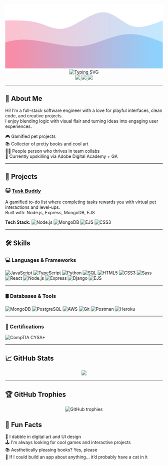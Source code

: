 <!-- 🌈 Animated Wave Banner -->
<div align="center">
  <img src="./assets/banner.svg" alt="Regina's Wave Banner" />
</div>

<div align="center">
  <img src="https://readme-typing-svg.demolab.com?font=Fira+Code&weight=500&pause=1000&center=true&vCenter=true&width=435&lines=Hi+there%2C+I'm+Regina!" alt="Typing SVG" />
</div>

<div align="center">
  <a href="https://www.linkedin.com/in/reginatam/">
    <img src="https://img.shields.io/badge/-LinkedIn-blue?style=for-the-badge&logo=linkedin&logoColor=white" />
  </a>
  <a href="mailto:Reginatam429@gmail.com">
    <img src="https://img.shields.io/badge/-Email-D14836?style=for-the-badge&logo=gmail&logoColor=white" />
  </a>
  <a href="https://task-buddy-app-9018ca12f5dd.herokuapp.com/">
    <img src="https://img.shields.io/badge/-Task Buddy App-8A2BE2?style=for-the-badge&logo=heroku&logoColor=white" />
  </a>
</div>

---

## 🐾 About Me

Hi! I’m a full-stack software engineer with a love for playful interfaces, clean code, and creative projects.  
I enjoy blending logic with visual flair and turning ideas into engaging user experiences.

🎮 Gamified pet projects  
📚 Collector of pretty books and cool art  
👯‍♀️ People person who thrives in team collabs  
🌱 Currently upskilling via Adobe Digital Academy + GA

---

## 🚀 Projects

### 🐱 [Task Buddy](https://task-buddy-app-9018ca12f5dd.herokuapp.com/)  
A gamified to-do list where completing tasks rewards you with virtual pet interactions and level-ups.  
Built with: Node.js, Express, MongoDB, EJS

**Tech Stack:**
![Node.js](https://img.shields.io/badge/-Node.js-339933?style=flat-square&logo=node.js&logoColor=white)
![MongoDB](https://img.shields.io/badge/-MongoDB-47A248?style=flat-square&logo=mongodb)
![EJS](https://img.shields.io/badge/-EJS-101010?style=flat-square&logo=javascript)
![CSS3](https://img.shields.io/badge/-CSS3-1572B6?style=flat-square&logo=css3)

---

## 🛠️ Skills

### 💻 Languages & Frameworks
![JavaScript](https://img.shields.io/badge/-JavaScript-F7DF1E?style=for-the-badge&logo=javascript&logoColor=black)
![TypeScript](https://img.shields.io/badge/-TypeScript-3178C6?style=for-the-badge&logo=typescript&logoColor=white)
![Python](https://img.shields.io/badge/-Python-3776AB?style=for-the-badge&logo=python&logoColor=white)
![SQL](https://img.shields.io/badge/-SQL-4479A1?style=for-the-badge&logo=mysql&logoColor=white)
![HTML5](https://img.shields.io/badge/-HTML5-E34F26?style=for-the-badge&logo=html5&logoColor=white)
![CSS3](https://img.shields.io/badge/-CSS3-1572B6?style=for-the-badge&logo=css3&logoColor=white)
![Sass](https://img.shields.io/badge/-Sass-CC6699?style=for-the-badge&logo=sass&logoColor=white)
![React](https://img.shields.io/badge/-React-61DAFB?style=for-the-badge&logo=react&logoColor=black)
![Node.js](https://img.shields.io/badge/-Node.js-339933?style=for-the-badge&logo=node.js&logoColor=white)
![Express](https://img.shields.io/badge/-Express-000000?style=for-the-badge&logo=express&logoColor=white)
![Django](https://img.shields.io/badge/-Django-092E20?style=for-the-badge&logo=django&logoColor=white)
![EJS](https://img.shields.io/badge/-EJS-333333?style=for-the-badge&logo=javascript&logoColor=white)

---

### 🛢️ Databases & Tools
![MongoDB](https://img.shields.io/badge/-MongoDB-47A248?style=for-the-badge&logo=mongodb&logoColor=white)
![PostgreSQL](https://img.shields.io/badge/-PostgreSQL-336791?style=for-the-badge&logo=postgresql&logoColor=white)
![AWS](https://img.shields.io/badge/-AWS-232F3E?style=for-the-badge&logo=amazon-aws&logoColor=white)
![Git](https://img.shields.io/badge/-Git-F05032?style=for-the-badge&logo=git&logoColor=white)
![Postman](https://img.shields.io/badge/-Postman-FF6C37?style=for-the-badge&logo=postman&logoColor=white)
![Heroku](https://img.shields.io/badge/-Heroku-430098?style=for-the-badge&logo=heroku&logoColor=white)

---

### 📜 Certifications
![CompTIA CYSA+](https://img.shields.io/badge/-CompTIA%20CYSA+-0033A0?style=for-the-badge&logo=cybersecurity&logoColor=white)


---

## 📈 GitHub Stats

<div align="center">
  <img src="https://github-readme-stats.vercel.app/api/top-langs/?username=Reginatam429&layout=compact&theme=tokyonight&hide_border=true" />
</div>

---
## 🏆 GitHub Trophies

<div align="center">
  <img src="https://github-profile-trophy.vercel.app/?username=Reginatam429&theme=juicyfresh&margin-w=15&margin-h=15&title=Followers,Stars,Commits,PullRequest,Issues,Repositories" alt="GitHub trophies" />
</div>


## 💬 Fun Facts

🎨 I dabble in digital art and UI design  
🕹️ I'm always looking for cool games and interactive projects  
📚 Aesthetically pleasing books? Yes, please  
🐾 If I could build an app about anything... it’d probably have a cat in it
